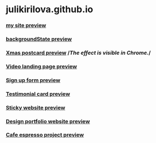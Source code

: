 # julikirilova.github.io


### [my site preview](https://julikirilova.github.io)

### [backgroundState preview](https://julikirilova.github.io/backgroundState.html)

### [Xmas postcard preview](https://julikirilova.github.io/postcard.html) /*The effect is visible in Chrome.*/

### [Video landing page preview](https://julikirilova.github.io/landingPage.html) 

### [Sign up form preview](https://julikirilova.github.io/signup.html) 

### [Testimonial card preview](https://julikirilova.github.io/testimonials.html) 

### [Sticky website preview](https://julikirilova.github.io/sticky.html) 

### [Design portfolio website preview](https://julikirilova.github.io/portfolio.html) 

### [Cafe espresso project preview](https://julikirilova.github.io/cafe.html) 

